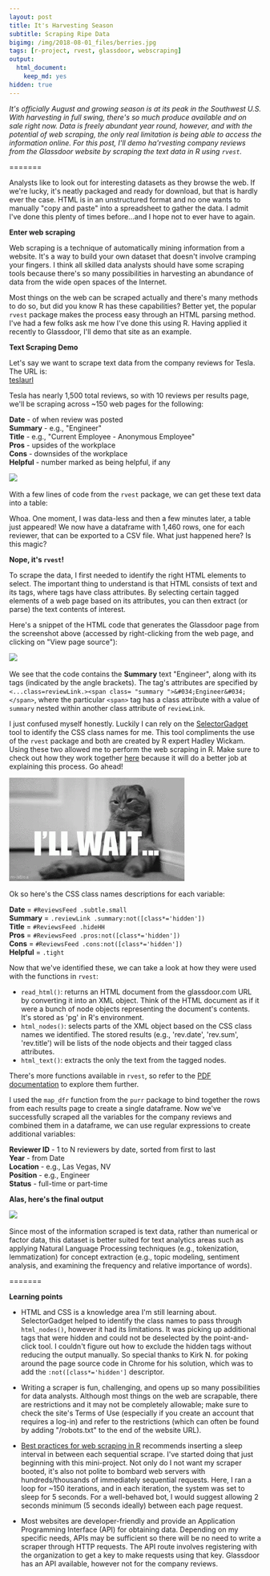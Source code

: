 ```yaml
---
layout: post
title: It's Harvesting Season
subtitle: Scraping Ripe Data
bigimg: /img/2018-08-01_files/berries.jpg
tags: [r-project, rvest, glassdoor, webscraping]
output: 
  html_document: 
    keep_md: yes
hidden: true
---
```


_It's officially August and growing season is at its peak in the Southwest U.S. With harvesting in full swing, there's so much produce available and on sale right now. Data is freely abundant year round, however, and with the potential of web scraping, the only real limitation is being able to access the information online. For this post, I'll demo ha'rvesting company reviews from the Glassdoor website by scraping the text data in R using `rvest`._

=======

Analysts like to look out for interesting datasets as they browse the web. If we're lucky, it's neatly packaged and ready for download, but that is hardly ever the case. HTML is in an unstructured format and no one wants to manually "copy and paste" into a spreadsheet to gather the data. I admit I've done this plenty of times before...and I hope not to ever have to again. 

**Enter web scraping**

Web scraping is a technique of automatically mining information from a website. It's a way to build your own dataset that doesn't involve cramping your fingers. I think all skilled data analysts should have some scraping tools because there's so many possibilities in harvesting an abundance of data from the wide open spaces of the Internet.

Most things on the web can be scraped actually and there's many methods to do so, but did you know R has these capabilities? Better yet, the popular `rvest` package makes the process easy through an HTML parsing method. I've had a few folks ask me how I've done this using R. Having applied it recently to Glassdoor, I'll demo that site as an example.

**Text Scraping Demo**

Let's say we want to scrape text data from the company reviews for Tesla. The URL is:  
[teslaurl](https://www.glassdoor.com/Reviews/Tesla-Reviews-E43129.htm)

Tesla has nearly 1,500 total reviews, so with 10 reviews per results page, we'll be scraping across ~150 web pages for the following:

**Date** - of when review was posted  
**Summary** - e.g., "Engineer"  
**Title** - e.g., "Current Employee - Anonymous Employee"  
**Pros** - upsides of the workplace  
**Cons** - downsides of the workplace  
**Helpful** - number marked as being helpful, if any

![](https://raw.githubusercontent.com/mguideng/rvest-scrape-glassdoor/master/images/gd-tesla.PNG)

With a few lines of code from the `rvest` package, we can get these text data into a table:

<script src="https://gist.github.com/mguideng/f5d175d7e1424750630217d33546cb0e.js"></script>

Whoa. One moment, I was data-less and then a few minutes later, a table just appeared! We now have a dataframe with 1,460 rows, one for each reviewer, that can be exported to a CSV file. What just happened here? Is this magic? 

**Nope, it's `rvest`!**

To scrape the data, I first needed to identify the right HTML elements to select. The important thing to understand is that HTML consists of text and its tags, where tags have class attributes. By selecting certain tagged elements of a web page based on its attributes, you can then extract (or parse) the text contents of interest.

Here's a snippet of the HTML code that generates the Glassdoor page from the screenshot above (accessed by right-clicking from the web page, and clicking on "View page source"):

![](https://raw.githubusercontent.com/mguideng/rvest-scrape-glassdoor/master/images/devtools.PNG)

We see that the code contains the **Summary** text "Engineer", along with its tags (indicated by the angle brackets). The tag's attributes are specified by `<...class=reviewLink.><span class= "summary ">&#034;Engineer&#034;</span>`, where the particular `<span>` tag has a class attribute with a value of `summary` nested within another class attribute of `reviewLink`. 

I just confused myself honestly. Luckily I can rely on the [SelectorGadget](https://selectorgadget.com) tool to identify the CSS class names for me. This tool compliments the use of the `rvest` package and both are created by R expert Hadley Wickam. Using these two allowed me to perform the web scraping in R. Make sure to check out how they work together [here](https://cran.r-project.org/web/packages/rvest/vignettes/selectorgadget.html) because it will do a better job at explaining this process. Go ahead!

![](https://raw.githubusercontent.com/mguideng/mguideng.github.io/master/img/2018-08-01_files/gd-cat.gif)

Ok so here's the CSS class names descriptions for each variable:

**Date** = `#ReviewsFeed .subtle.small`  
**Summary** = `.reviewLink .summary:not([class*='hidden'])`  
**Title** = `#ReviewsFeed .hideHH`  
**Pros** = `#ReviewsFeed .pros:not([class*='hidden'])`  
**Cons** = `#ReviewsFeed .cons:not([class*='hidden'])`  
**Helpful** = `.tight`

Now that we've identified these, we can take a look at how they were used with the functions in `rvest`: 

* `read_html()`: returns an HTML document from the glassdoor.com URL by converting it into an XML object. Think of the HTML document as if it were a bunch of node objects representing the document's contents. It's stored as 'pg' in R's environment.
* `html_nodes()`: selects parts of the XML object based on the CSS class names we identified. The stored results (e.g., 'rev.date', 'rev.sum', 'rev.title') will be lists of the node objects and their tagged class attributes.
* `html_text()`: extracts the only the text from the tagged nodes.

There's more functions available in `rvest`, so refer to the [PDF documentation]( https://cran.r-project.org/web/packages/rvest/rvest.pdf) to explore them further.

I used the `map_dfr` function from the `purr` package to bind together the rows from each results page to create a single dataframe. Now we've successfully scraped all the variables for the company reviews and combined them in a dataframe, we can use regular expressions to create additional variables:

**Reviewer ID** - 1 to N reviewers by date, sorted from first to last  
**Year** - from Date  
**Location** - e.g., Las Vegas, NV  
**Position** - e.g., Engineer  
**Status** - full-time or part-time

<script src="https://gist.github.com/mguideng/1c9af5d66d7b05e53151101242767f64.js"></script>

**Alas, here's the final output**

![](https://raw.githubusercontent.com/mguideng/rvest-scrape-glassdoor/master/images/tesla-df-output.PNG)

Since most of the information scraped is text data, rather than numerical or factor data, this dataset is better suited for text analytics areas such as applying Natural Language Processing techniques (e.g., tokenization, lemmatization) for concept extraction (e.g., topic modeling, sentiment analysis, and examining the frequency and relative importance of words).

=======

**Learning points**

  * HTML and CSS is a knowledge area I'm still learning about. SelectorGadget helped to identify the class names to pass through `html_nodes()`, however it had its limitations. It was picking up additional tags that were hidden and could not be deselected by the point-and-click tool. I couldn't figure out how to exclude the hidden tags without reducing the output manually. So special thanks to Kirk N. for poking around the page source code in Chrome for his solution, which was to add the `:not([class*='hidden']` descriptor.

  * Writing a scraper is fun, challenging, and opens up so many possibilities for data analysts. Although most things on the web are scrapable, there are restrictions and it may not be completely allowable; make sure to check the site's Terms of Use (especially if you create an account that requires a log-in) and refer to the restrictions (which can often be found by adding "/robots.txt" to the end of the website URL).

  * [Best practices for web scraping in R](https://gist.github.com/abelsonlive/3769469) recommends inserting a sleep interval in between each sequential scrape. I've started doing that just beginning with this mini-project. Not only do I not want my scraper booted, it's also not polite to bombard web servers with hundreds/thousands of immediately sequential requests. Here, I ran a loop for ~150 iterations, and in each iteration, the system was set to sleep for 5 seconds. For a well-behaved bot, I would suggest allowing 2 seconds minimum (5 seconds ideally) between each page request.

  * Most websites are developer-friendly and provide an Application Programming Interface (API) for obtaining data. Depending on my specific needs, APIs may be sufficient so there will be no need to write a scraper through HTTP requests. The API route involves registering with the organization to get a key to make requests using that key. Glassdoor has an API available, however not for the company reviews. 
